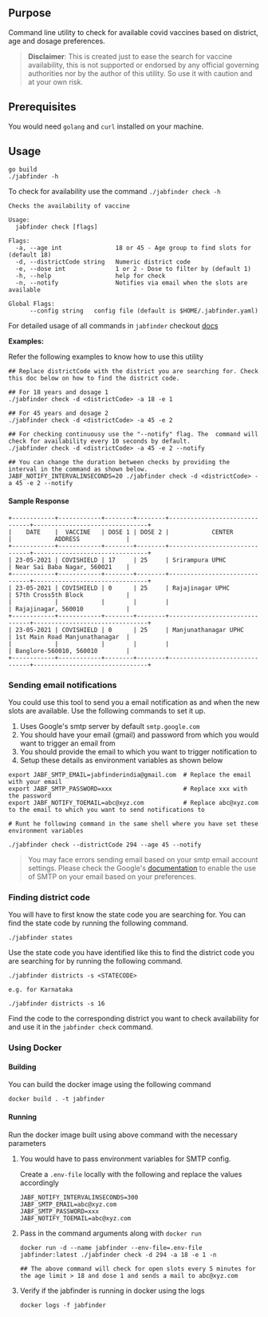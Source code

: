 ## Purpose

Command line utility to check for available covid vaccines based on district, age and dosage preferences.

> **Disclaimer**: This is created just to ease the search for vaccine availability, this is not supported or endorsed by any official governing authorities nor by the author of this utility. So use it with caution and at your own risk.       

## Prerequisites

You would need `golang` and `curl` installed on your machine. 

## Usage 

```
go build
./jabfinder -h
```

To check for availability use the command `./jabfinder check -h`

```
Checks the availability of vaccine

Usage:
  jabfinder check [flags]

Flags:
  -a, --age int               18 or 45 - Age group to find slots for (default 18)
  -d, --districtCode string   Numeric district code
  -e, --dose int              1 or 2 - Dose to filter by (default 1)
  -h, --help                  help for check
  -n, --notify                Notifies via email when the slots are available

Global Flags:
      --config string   config file (default is $HOME/.jabfinder.yaml)
```

For detailed usage of all commands in `jabfinder` checkout [docs](./docs)

**Examples:**

Refer the following examples to know how to use this utility 
```
## Replace districtCode with the district you are searching for. Check this doc below on how to find the district code.

## For 18 years and dosage 1
./jabfinder check -d <districtCode> -a 18 -e 1

## For 45 years and dosage 2
./jabfinder check -d <districtCode> -a 45 -e 2

## For checking continuousy use the "--notify" flag. The  command will check for availability every 10 seconds by default. 
./jabfinder check -d <districtCode> -a 45 -e 2 --notify

## You can change the duration between checks by providing the interval in the command as shown below.
JABF_NOTIFY_INTERVALINSECONDS=20 ./jabfinder check -d <districtCode> -a 45 -e 2 --notify 
```

#### Sample Response
```
+------------+------------+--------+--------+-------------------------------+--------------------------------+
|    DATE    |  VACCINE   | DOSE 1 | DOSE 2 |            CENTER             |            ADDRESS             |
+------------+------------+--------+--------+-------------------------------+--------------------------------+
| 23-05-2021 | COVISHIELD | 17     | 25     | Srirampura UPHC               | Near Sai Baba Nagar, 560021    |
+------------+------------+--------+--------+-------------------------------+--------------------------------+
| 23-05-2021 | COVISHIELD | 0      | 25     | Rajajinagar UPHC              | 57th Cross5th Block            |
|            |            |        |        |                               | Rajajinagar, 560010            |
+------------+------------+--------+--------+-------------------------------+--------------------------------+
| 23-05-2021 | COVISHIELD | 0      | 25     | Manjunathanagar UPHC          | 1st Main Road Manjunathanagar  |
|            |            |        |        |                               | Banglore-560010, 560010        |
+------------+------------+--------+--------+-------------------------------+--------------------------------+
```

### Sending email notifications

You could use this tool to send you a email notification as and when the new slots are available. Use the following commands to set it up.

1. Uses Google's smtp server by default `smtp.google.com`
2. You should have your email (gmail) and password from which you would want to trigger an email from
3. You should provide the email to which you want to trigger notification to
4. Setup these details as environment variables as shown below

```
export JABF_SMTP_EMAIL=jabfinderindia@gmail.com  # Replace the email with your email
export JABF_SMTP_PASSWORD=xxx                    # Replace xxx with the password
export JABF_NOTIFY_TOEMAIL=abc@xyz.com           # Replace abc@xyz.com to the email to which you want to send notifications to

# Runt he following command in the same shell where you have set these environment variables

./jabfinder check --districtCode 294 --age 45 --notify
```
> You may face errors sending email based on your smtp email account settings. Please check the Google's [documentation](https://support.google.com/mail/answer/7126229) to enable the use of SMTP on your email based on your preferences.

### Finding district code

You will have to first know the state code you are searching for. You can find the state code by running the following command.

```
./jabfinder states
```

Use the state code you have identified like this to find the district code you are searching for by running the following command.
```
./jabfinder districts -s <STATECODE>

e.g. for Karnataka

./jabfinder districts -s 16
```

Find the code to the corresponding district you want to check availability for and use it in the `jabfinder check` command.

### Using Docker

#### Building 

You can build the docker image using the following command

```
docker build . -t jabfinder
```

#### Running

Run the docker image built using above command with the necessary parameters 

1. You would have to pass environment variables for SMTP config.

   Create a `.env-file` locally with the following and replace the values accordingly
   
    ```
    JABF_NOTIFY_INTERVALINSECONDS=300
    JABF_SMTP_EMAIL=abc@xyz.com
    JABF_SMTP_PASSWORD=xxx
    JABF_NOTIFY_TOEMAIL=abc@xyz.com
    ```  
   
2. Pass in the command arguments along with `docker run`
   ```
   docker run -d --name jabfinder --env-file=.env-file jabfinder:latest ./jabfinder check -d 294 -a 18 -e 1 -n
  
   ## The above command will check for open slots every 5 minutes for the age limit > 18 and dose 1 and sends a mail to abc@xyz.com
   ```
   
3. Verify if the jabfinder is running in docker using the logs

    ```
    docker logs -f jabfinder    
    ``` 

 


